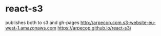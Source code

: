 # react-s3

publishes both to s3 and gh-pages
http://arpecop.com.s3-website-eu-west-1.amazonaws.com
https://arpecop.github.io/react-s3/
